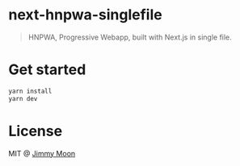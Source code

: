# next-hnpwa-singlefile

> HNPWA, Progressive Webapp, built with Next.js in single file.

# Get started

```sh
yarn install
yarn dev
```

# License

MIT @ [Jimmy Moon](https://jimmymoon.dev)
